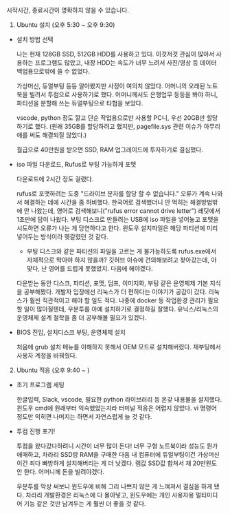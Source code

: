 시작시간, 종료시간이 명확하지 않을 수 있습니다.





1. Ubuntu 설치 (오후 5:30 ~ 오후 9:30)
- 설치 방법 선택

  나는 현재 128GB SSD, 512GB HDD를 사용하고 있다. 이것저것 관심이 많아서 사용하는 프로그램도 많았고, 내장 HDD는 속도가 너무 느려서 사진/영상 등 데이터 백업용으로밖에 쓸 수 없었다.

  가상머신, 듀얼부팅 등등 알아봤지만 사정이 여의치 않았다. 어머니의 오래된 노트북을 빌려서 투컴으로 사용하기로 했다. 어머니께서도 은행업무 등등을 봐야 하니, 파티션을 분할해 쓰는 듀얼부팅으로 타협을 보았다.

  vscode, python 정도 깔고 단순 작업용으로만 사용할 PC니, 우선 20GB만 할당하기로 했다. (원래 35GB를 할당하려고 했지만, pagefile.sys 관련 이슈가 아무리 애를 써도 해결되질 않았다.)

  월급으로 40만원을 받으면 SSD, RAM 업그레이드에 투자하기로 결심했다.



- iso 파일 다운로드, Rufus로 부팅 가능하게 포맷

  다운로드에 2시간 정도 걸렸다.

  rufus로 포맷하려는 도중  "드라이브 문자를 할당 할 수 없습니다." 오류가 계속 나와서 해결하는 데에 시간을 좀 허비했다. 한국어로 검색했더니 안 먹히는 해결방법밖에 안 나왔는데, 영어로 검색해보니("rufus error cannot drive letter") 레딧에서 1초만에 답이 나왔다. 부팅 디스크로 만들려는 USB에 iso 파일을 넣어놓고 포맷을 시도하면 오류가 나는 게 당연하다고 한다. 윈도우 설치파일은 해당 파티션에 미리 넣어두는 방식이라 헷갈렸던 것 같다.

  + 부팅 디스크와 같은 파티션의 파일을 고르는 게 불가능하도록 rufus.exe에서 자체적으로 막아야 하지 않을까? 깃허브 이슈에 건의해보려고 찾아갔는데, 아 맞다, 난 영어를 드럽게 못했었지. 다음에 해야겠다.

  다운받는 동안 디스크, 파티션, 포맷, 덤프, 이미지화, 부팅 같은 운영체제 기본 지식을 공부해봤다. 개발자 입장에선 리눅스가 더 편하다는 이야기가 공감이 갔다. 리눅스가 훨씬 직관적이고 해야 할 일도 적다. 나중에 docker 등 작업환경 관리가 필요할 일이 많아질텐데, 우분투를 아예 설치하기로 결정하길 잘했다. 유닉스/리눅스의 운영체제 설계 철학을 좀 더 공부해볼 필요가 있겠다.



- BIOS 진입, 설치디스크 부팅, 운영체제 설치

  처음에 grub 설치 메뉴를 이해하지 못해서 OEM 모드로 설치해버렸다. 재부팅해서 사용자 계정을 바꿔줬다.





2. Ubuntu 적응 (오후 9:40 ~ )

- 초기 프로그램 세팅

  한글입력, Slack, vscode, 필요한 python 라이브러리 등 온갖 내용물을 설치했다. 윈도우 cmd에 원래부터 익숙했었는지라 터미널 적응은 어렵지 않았다. vi 명령어 정도만 익히면 나머지는 하면서 자연스럽게 늘 것 같다.

- 투컴 진행 포기!

  투컴을 왔다갔다하려니 시간이 너무 많이 든다! 너무 구형 노트북이라 성능도 뭔가 애매하고, 차라리 SSD랑 RAM을 구매한 다음 내 컴퓨터에 듀얼부팅이건 가상머신이건 죄다 빠방하게 설치해버리는 게 더 낫겠다. 램값 SSD값 합쳐서 채 20만원도 안 한다. 어머니께 돈을 빌려야겠다.

  우분투를 막상 써보니 윈도우에 비해 그리 나쁘지 않은 게 느껴져서 결심을 하게 됐다. 차라리 개발환경은 리눅스에 다 몰아넣고, 윈도우에는 개인 사용자용 멀티미디어 기능 같은 것만 남겨두는 게 훨씬 더 좋을 것 같다.


